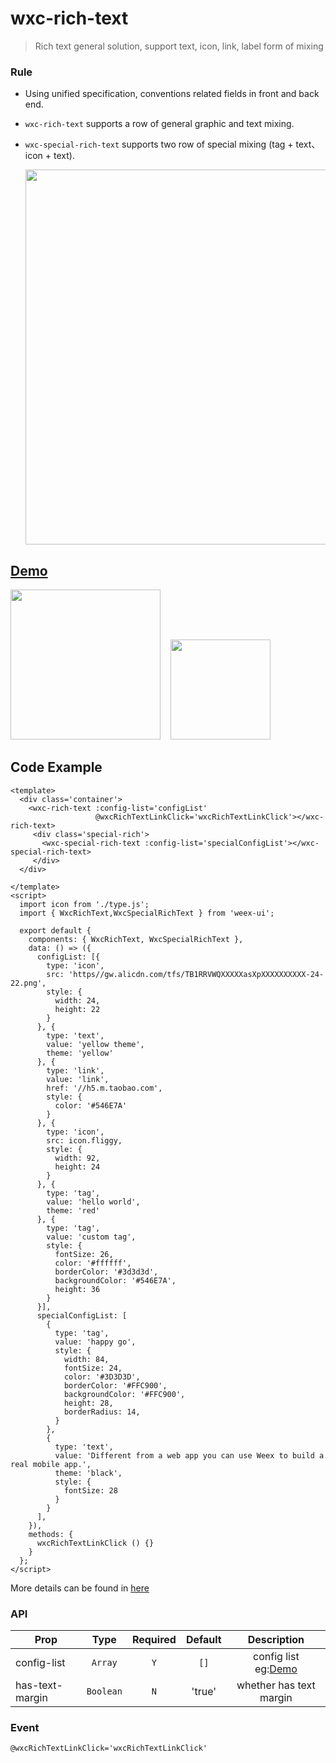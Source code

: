 # wxc-rich-text 

> Rich text general solution, support text, icon, link, label form of mixing

### Rule
- Using unified specification, conventions related fields in front and back end.
- `wxc-rich-text` supports a row of general graphic and text mixing.
- `wxc-special-rich-text` supports two row of special mixing (tag + text、icon + text).

   <img src='https://img.alicdn.com/tfs/TB1kqcoRXXXXXa3XpXXXXXXXXXX-2102-2320.png' width='600'/>

## [Demo](https://h5.m.taobao.com/trip/wxc-rich-text/index.html?_wx_tpl=https%3A%2F%2Fh5.m.taobao.com%2Ftrip%2Fwxc-rich-text%2Fdemo%2Findex.native-min.js)
<img src='https://img.alicdn.com/tfs/TB1e4LYSpXXXXXVXpXXXXXXXXXX-750-1334.png' width='240'/>&nbsp;&nbsp;&nbsp;&nbsp;<img src='https://img.alicdn.com/tfs/TB1OXrDSpXXXXcyXVXXXXXXXXXX-200-200.png' width='160'/>

## Code Example

```vue
<template>
  <div class='container'>
    <wxc-rich-text :config-list='configList'
                   @wxcRichTextLinkClick='wxcRichTextLinkClick'></wxc-rich-text>
     <div class='special-rich'>
       <wxc-special-rich-text :config-list='specialConfigList'></wxc-special-rich-text>
     </div>
  </div>
  
</template>
<script>
  import icon from './type.js';
  import { WxcRichText,WxcSpecialRichText } from 'weex-ui';

  export default {
    components: { WxcRichText, WxcSpecialRichText },
    data: () => ({
      configList: [{
        type: 'icon',
        src: 'https//gw.alicdn.com/tfs/TB1RRVWQXXXXXasXpXXXXXXXXXX-24-22.png',
        style: {
          width: 24,
          height: 22
        }
      }, {
        type: 'text',
        value: 'yellow theme',
        theme: 'yellow'
      }, {
        type: 'link',
        value: 'link',
        href: '//h5.m.taobao.com',
        style: {
          color: '#546E7A'
        }
      }, {
        type: 'icon',
        src: icon.fliggy,
        style: {
          width: 92,
          height: 24
        }
      }, {
        type: 'tag',
        value: 'hello world',
        theme: 'red'
      }, {
        type: 'tag',
        value: 'custom tag',
        style: {
          fontSize: 26,
          color: '#ffffff',
          borderColor: '#3d3d3d',
          backgroundColor: '#546E7A',
          height: 36
        }
      }],
      specialConfigList: [
        {
          type: 'tag',
          value: 'happy go',
          style: {
            width: 84,
            fontSize: 24,
            color: '#3D3D3D',
            borderColor: '#FFC900',
            backgroundColor: '#FFC900',
            height: 28,
            borderRadius: 14,
          }
        },
        {
          type: 'text',
          value: 'Different from a web app you can use Weex to build a real mobile app.',
          theme: 'black',
          style: {
            fontSize: 28
          }
        }
      ],
    }),
    methods: {
      wxcRichTextLinkClick () {}
    }
  };
</script>
```

More details can be found in [here](https://github.com/alibaba/weex-ui/blob/master/example/rich-text/index.vue)


### API

| Prop | Type | Required | Default | Description |
| ---- |:----:|:---:|:-------:| :----------:|
| config-list | `Array` |`Y`| `[]` | config list eg:[Demo](https://github.com/alibaba/weex-ui/blob/master/example/rich-text/index.vue#L78)|
| has-text-margin | `Boolean` |`N`| 'true' | whether has text margin|


### Event

```
@wxcRichTextLinkClick='wxcRichTextLinkClick'
```


